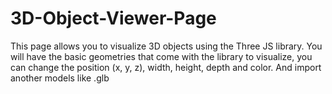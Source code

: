 # 3D-Object-Viewer-Page
This page allows you to visualize 3D objects using the Three JS library. You will have the basic geometries that come with the library to visualize, you can change the position (x, y, z), width, height, depth and color.  And import another models like .glb
